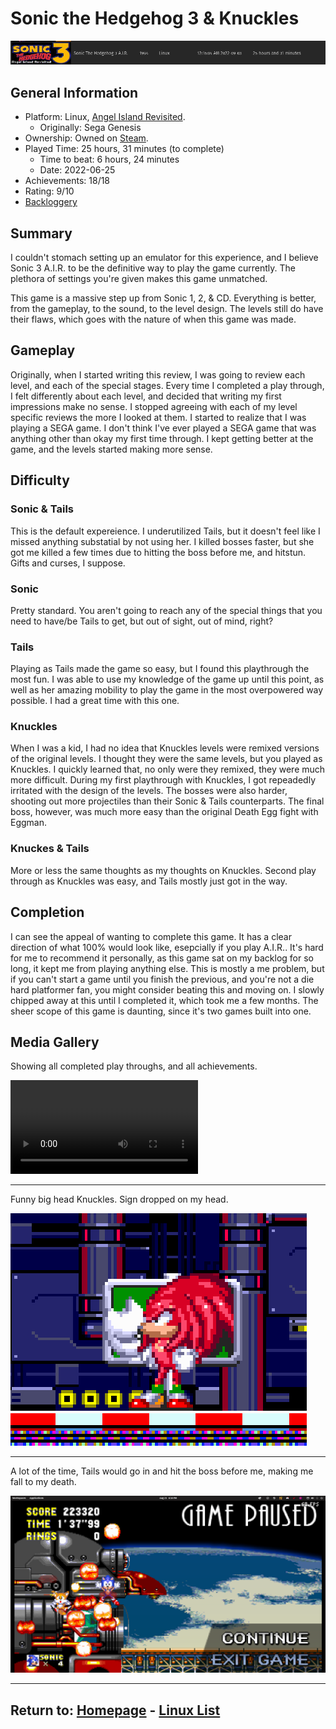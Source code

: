 # Sonic the Hedgehog 3 & Knuckles

![](./Assets/Sonic3-PlayStats.png)

## General Information

- Platform: Linux, [Angel Island Revisited](https://sonic3air.org/).
	- Originally: Sega Genesis
- Ownership: Owned on [Steam](https://store.steampowered.com/app/34270).
- Played Time: 25 hours, 31 minutes (to complete)
	- Time to beat: 6 hours, 24 minutes
	- Date: 2022-06-25
- Achievements: 18/18
- Rating: 9/10
- [Backloggery](https://www.backloggery.com/games.php?user=QueenRaven29&search=Sonic+the+Hedgehog+3+%26+Knuckles)

## Summary
I couldn't stomach setting up an emulator for this experience, and I believe Sonic 3 A.I.R. to be the definitive way to play the game currently. The plethora of settings you're given makes this game unmatched. 

This game is a massive step up from Sonic 1, 2, & CD. Everything is better, from the gameplay, to the sound, to the level design. The levels still do have their flaws, which goes with the nature of when this game was made.

## Gameplay

Originally, when I started writing this review, I was going to review each level, and each of the special stages. Every time I completed a play through, I felt differently about each level, and decided that writing my first impressions make no sense. I stopped agreeing with each of my level specific reviews the more I looked at them. I started to realize that I was playing a SEGA game. I don't think I've ever played a SEGA game that was anything other than okay my first time through. I kept getting better at the game, and the levels started making more sense. 

## Difficulty
### **Sonic & Tails**
This is the default expereience. I underutilized Tails, but it doesn't feel like I missed anything substatial by not using her. I killed bosses faster, but she got me killed a few times due to hitting the boss before me, and hitstun. Gifts and curses, I suppose. 

### **Sonic**
Pretty standard. You aren't going to reach any of the special things that you need to have/be Tails to get, but out of sight, out of mind, right? 

### **Tails**
Playing as Tails made the game so easy, but I found this playthrough the most fun. I was able to use my knowledge of the game up until this point, as well as her amazing mobility to play the game in the most overpowered way possible. I had a great time with this one. 

### **Knuckles**
When I was a kid, I had no idea that Knuckles levels were remixed versions of the original levels. I thought they were the same levels, but you played as Knuckles. I quickly learned that, no only were they remixed, they were much more difficult. During my first playthrough with Knuckles, I got repeadedly irritated with the design of the levels. The bosses were also harder, shooting out more projectiles than their Sonic & Tails counterparts. The final boss, however, was much more easy than the original Death Egg fight with Eggman. 

### **Knuckes & Tails**
More or less the same thoughts as my thoughts on Knuckles. Second play through as Knuckles was easy, and Tails mostly just got in the way.

## Completion
I can see the appeal of wanting to complete this game. It has a clear direction of what 100% would look like, esepcially if you play A.I.R.. It's hard for me to recommend it personally, as this game sat on my backlog for so long, it kept me from playing anything else. This is mostly a me problem, but if you can't start a game until you finish the previous, and you're not a die hard platformer fan, you might consider beating this and moving on. I slowly chipped away at this until I completed it, which took me a few months. The sheer scope of this game is daunting, since it's two games built into one. 

## Media Gallery

Showing all completed play throughs, and all achievements. 

![](./Assets/Sonic3-100.mp4)

* * *

Funny big head Knuckles. Sign dropped on my head.

![](./Assets/Sonic3-BigHead.png)

* * *

A lot of the time, Tails would go in and hit the boss before me, making me fall to my death. 

![](./Assets/Sonic3-TailsDeath.png)

* * *
## Return to: [Homepage](/index) - [Linux List](/Linux/linux-index)
